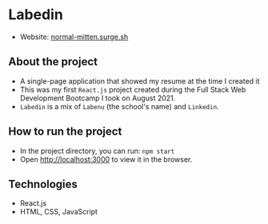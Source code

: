 # Labedin
- Website: [normal-mitten.surge.sh](https://normal-mitten.surge.sh)

## About the project
- A single-page application that showed my resume at the time I created it
- This was my first `React.js` project created during the Full Stack Web Development Bootcamp I took on August 2021.
- `Labedin` is a mix of `Labenu` (the school's name) and `Linkedin`.

## How to run the project
- In the project directory, you can run: `npm start`
- Open [http://localhost:3000](http://localhost:3000) to view it in the browser.

## Technologies
- React.js
- HTML, CSS, JavaScript
